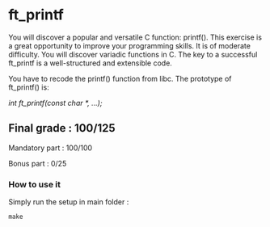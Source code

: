 # ft_printf
You will discover a popular and versatile C function: printf(). This exercise is a great opportunity to improve your programming skills. It is of moderate difficulty. You will discover variadic functions in C. The key to a successful ft_printf is a well-structured and extensible code.

You have to recode the printf() function from libc.
The prototype of ft_printf() is:

_int ft_printf(const char *, ...);_


<h2>Final grade : 100/125</h2>
<p>Mandatory part : 100/100</p>
<p>Bonus part : 0/25</p>
<h3>How to use it</h3>
<p>Simply run the setup in main folder :</p>
<pre>
<code>make</code>
</pre>
